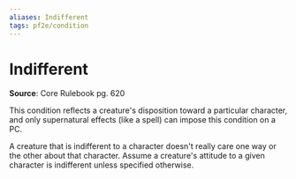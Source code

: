 ```yaml
---
aliases: Indifferent
tags: pf2e/condition
---
```


# Indifferent

**Source**: Core Rulebook pg. 620

This condition reflects a creature's disposition toward a particular character, and only supernatural effects (like a spell) can impose this condition on a PC.

A creature that is indifferent to a character doesn't really care one way or the other about that character. Assume a creature's attitude to a given character is indifferent unless specified otherwise.
